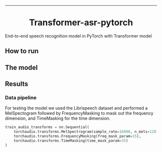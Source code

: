 
---

<div align="center">

# Transformer-asr-pytorch

</div>

End-to-end speech recognition model in PyTorch with Transformer model

## How to run

## The model


## Results


### Data pipeline

For testing the model we used the Librispeech dataset and performed a MelSpectogram followed by FrequencyMasking to mask out the frequency dimension, and TimeMasking for the time dimension.

```py
train_audio_transforms = nn.Sequential(
    torchaudio.transforms.MelSpectrogram(sample_rate=16000, n_mels=128),
    torchaudio.transforms.FrequencyMasking(freq_mask_param=15),
    torchaudio.transforms.TimeMasking(time_mask_param=35)
)
```

